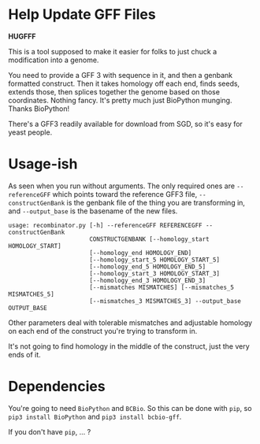 
# **H**elp **U**pdate **GFF** **F**iles

**HUGFFF**

This is a tool supposed to make it easier for folks to just
chuck a modification into a genome.

You need to provide a GFF 3 with sequence in it, and then a genbank
formatted construct. Then it takes homology off each end, finds 
seeds, extends those, then splices together the genome based on those
coordinates.
Nothing fancy. It's pretty much just BioPython munging.
Thanks BioPython!

There's a GFF3 readily available for download from SGD, so it's easy
for yeast people.

# Usage-ish

As seen when you run without arguments.
The only required ones are `--referenceGFF` which points toward the reference
GFF3 file, `--constructGenBank` is the genbank file of the thing you are 
transforming in, and `--output_base` is the basename of the new files.

    usage: recombinator.py [-h] --referenceGFF REFERENCEGFF --constructGenBank
                           CONSTRUCTGENBANK [--homology_start HOMOLOGY_START]
                           [--homology_end HOMOLOGY_END]
                           [--homology_start_5 HOMOLOGY_START_5]
                           [--homology_end_5 HOMOLOGY_END_5]
                           [--homology_start_3 HOMOLOGY_START_3]
                           [--homology_end_3 HOMOLOGY_END_3]
                           [--mismatches MISMATCHES] [--mismatches_5 MISMATCHES_5]
                           [--mismatches_3 MISMATCHES_3] --output_base OUTPUT_BASE

Other parameters deal with tolerable mismatches and adjustable homology on each
end of the construct you're trying to transform in.

It's not going to find homology in the middle of the construct, just the very
ends of it.

# Dependencies

You're going to need `BioPython` and `BCBio`. So this can be done with `pip`,
so `pip3 install BioPython` and `pip3 install bcbio-gff`.

If you don't have `pip`, ... ?
